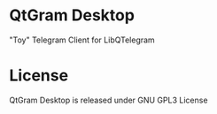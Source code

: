 # QtGram Desktop
"Toy" Telegram Client for LibQTelegram 

# License
QtGram Desktop is released under GNU GPL3 License
